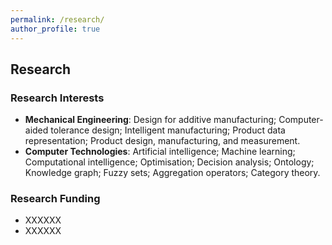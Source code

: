 ```yaml
---
permalink: /research/
author_profile: true
---
```


## Research
### Research Interests
- **Mechanical Engineering**: Design for additive manufacturing; Computer-aided tolerance design; Intelligent manufacturing; Product data representation; Product design, manufacturing, and measurement.
- **Computer Technologies**: Artificial intelligence; Machine learning; Computational intelligence; Optimisation; Decision analysis; Ontology; Knowledge graph; Fuzzy sets; Aggregation operators; Category theory.

### Research Funding
- XXXXXX
- XXXXXX
